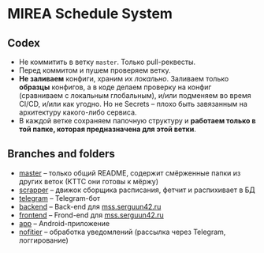 # MIREA Schedule System

## Codex
* Не коммитить в ветку `master`. Только pull-реквесты.
* Перед коммитом и пушем проверяем ветку.
* **Не заливаем** конфиги, храним их *локально*. Заливаем только **образцы** конфигов, а в коде делаем проверку на конфиг (сравниваем с локальным глобальным), и/или подменяем во время CI/CD, и/или как угодно. Но не Secrets – плохо быть завязанным на архитектуру какого-либо сервиса.
* В каждой ветке сохраняем папочную структуру и **работаем только в той папке, которая предназначена для этой ветки**.

## Branches and folders
* [master](../../tree/master) – только общий README, содержит смёрженные папки из других веток (КТТС они готовы к мёржу)
* [scrapper](../../tree/scrapper) – движок сборщика расписания, фетчит и распихивает в БД
* [telegram](../../tree/telegram) – Telegram-бот
* [backend](../../tree/backend) – Back-end для [mss.serguun42.ru](https://mss.serguun42.ru)
* [frontend](../../tree/frontend) – Frond-end для [mss.serguun42.ru](https://mss.serguun42.ru)
* [app](../../tree/app) – Android-приложение
* [nofitier](../../tree/nofitier) – обработка уведомлений (рассылка через Telegram, логгирование)
